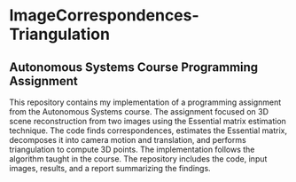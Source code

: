 # ImageCorrespondences-Triangulation

## Autonomous Systems Course Programming Assignment

This repository contains my implementation of a programming assignment from the Autonomous Systems course. The assignment focused on 3D scene reconstruction from two images using the Essential matrix estimation technique. The code finds correspondences, estimates the Essential matrix, decomposes it into camera motion and translation, and performs triangulation to compute 3D points. The implementation follows the algorithm taught in the course. The repository includes the code, input images, results, and a report summarizing the findings.


